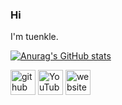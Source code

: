 ### Hi

I'm tuenkle.

[![Anurag's GitHub stats](https://github-readme-stats.vercel.app/api?username=tuenkle)](https://github.com/anuraghazra/github-readme-stats)

[<img src='https://cdn.jsdelivr.net/npm/simple-icons@3.0.1/icons/github.svg' alt='github' height='40'>](https://github.com/tuenkle)  [<img src='https://cdn.jsdelivr.net/npm/simple-icons@3.0.1/icons/youtube.svg' alt='YouTube' height='40'>](https://www.youtube.com/channel/tuenkle1011)  [<img src='https://cdn.jsdelivr.net/npm/simple-icons@3.0.1/icons/icloud.svg' alt='website' height='40'>](tuenkle.github.io)  
